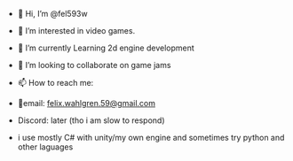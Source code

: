 - 👋 Hi, I’m @fel593w

- 👀 I’m interested in video games.
- 🌱 I’m currently Learning 2d engine development
- 💞️ I’m looking to collaborate on game jams
- 📫 How to reach me:
- 📧email: felix.wahlgren.59@gmail.com
- Discord: later
  (tho i am slow to respond)
- i use mostly C# with unity/my own engine and sometimes try python and other laguages



<!---
fel593w/fel593w is a ✨ special ✨ repository because its `README.md` (this file) appears on your GitHub profile.
You can click the Preview link to take a look at your changes.
--->
